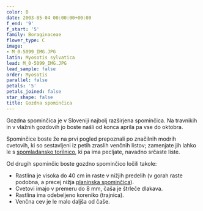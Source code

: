 ```yaml
---
color: B
date: 2003-05-04 00:00:00+00:00
f_end: '9'
f_start: '5'
family: Boraginaceae
flower_type: C
image:
- M_0-5099_IMG.JPG
latin: Myosotis sylvatica
lead: M_0-5099_IMG.JPG
lead_sample: false
order: Myosotis
parallel: false
petals: '5'
petals_joined: false
star_shape: false
title: Gozdna spominčica
---
```

Gozdna spominčica je v Sloveniji najbolj razširjena spominčica. Na travnikih in v vlažnih gozdovih jo boste našli od konca aprila pa vse do oktobra.

Spominčice boste že na prvi pogled prepoznali po značilnih modrih cvetovih, ki so sestavljeni iz petih zraslih venčnih listov; zamenjate jih lahko le s [spomladansko torilnico](../omphalodesverna/), ki pa ima pecljate, navadno srčaste liste.

Od drugih spominčic boste gozdno spominčico ločili takole:

-   Rastlina je visoka do 40 cm in raste v nižjih predelih (v gorah raste podobna, a precej nižja [planinska spominčica](../myosotisalpestris/)).
-   Cvetovi imajo v premeru do 8 mm, čaša je štrleče dlakava.
-   Rastlina ima odebeljeno koreniko (trajnica).
-   Venčna cev je le malo daljša od čaše.

